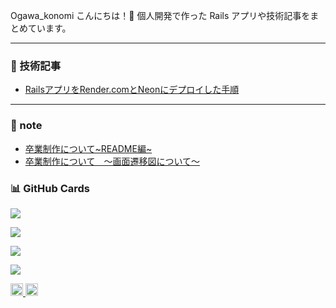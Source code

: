 Ogawa_konomi
こんにちは！👋
個人開発で作った Rails アプリや技術記事をまとめています。

---


### 📝 技術記事
- [RailsアプリをRender.comとNeonにデプロイした手順](https://qiita.com/xxxx/items/xxxxxx)


---


### 📝 note
- [卒業制作について~README編~](https://note.com/proper_koxrtx/n/n01b649292729?from=notice)
- [卒業制作について　〜画面遷移図について〜](https://note.com/proper_koxrtx/n/na011eb4ef22c)

### 📊 GitHub Cards

![](https://github-profile-summary-cards.vercel.app/api/cards/repos-per-language?username=koxrtx&theme=2077)

![](https://github-profile-summary-cards.vercel.app/api/cards/stats?username=koxrtx&theme=2077)

![](https://github-profile-summary-cards.vercel.app/api/cards/repos-per-language?username=koxrtx&theme=tokyonight)

![](https://github-profile-summary-cards.vercel.app/api/cards/stats?username=koxrtx&theme=tokyonight)


<p align="left">
  <!-- GitHub プロフィールビュー数 -->
  <a href="https://github.com/koxrtx">
  <img height="20" src="https://komarev.com/ghpvc/?username=koxrtx&color=yellow" />
  </a>
  <!-- Qiita 投稿数 -->
<a href="http://qiita.com/koxrtx">
  <img height="20" src="https://qiita-badge.apiapi.app/s/koxrtx/posts.svg?style=flat&color=brightgreen" />
</a>
</p>
